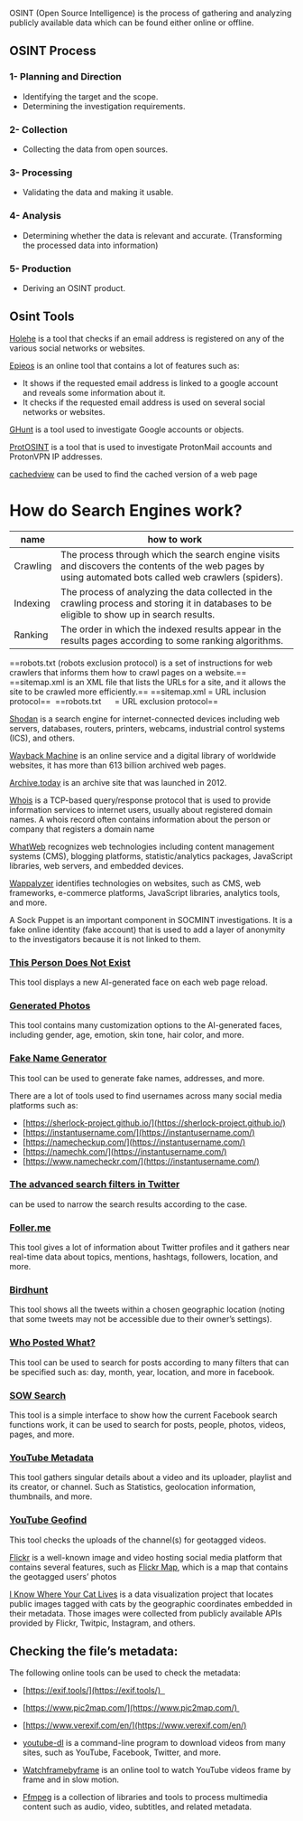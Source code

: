 OSINT (Open Source Intelligence) is the process of gathering and analyzing publicly available data which can be found either online or offline.
## OSINT Process
### 1- Planning and Direction
- Identifying the target and the scope.
- Determining the investigation requirements.
### 2- Collection
- Collecting the data from open sources.
### 3- Processing
- Validating the data and making it usable.
### 4- Analysis
- Determining whether the data is relevant and accurate. (Transforming the processed data into information)
### 5- Production
- Deriving an OSINT product.


## Osint Tools

[Holehe](https://github.com/megadose/holehe) is a tool that checks if an email address is registered on any of the various social networks or websites.

[Epieos](https://tools.epieos.com/email.php) is an online tool that contains a lot of features such as:
- It shows if the requested email address is linked to a google account and reveals some information about it.
- It checks if the requested email address is used on several social networks or websites.

[GHunt](https://github.com/mxrch/GHunt) is a tool used to investigate Google accounts or objects.

[ProtOSINT](https://github.com/pixelbubble/ProtOSINT) is a tool that is used to investigate ProtonMail accounts and ProtonVPN IP addresses.

[cachedview](https://cachedview.com/) can be used to find the cached version of a web page


# How do Search Engines work?

| name     | how to work                                                                                                                                           |
| -------- | ----------------------------------------------------------------------------------------------------------------------------------------------------- |
| Crawling | The process through which the search engine visits and discovers the contents of the web pages by using automated bots called web crawlers (spiders). |
| Indexing | The process of analyzing the data collected in the crawling process and storing it in databases to be eligible to show up in search results.          |
| Ranking  | The order in which the indexed results appear in the results pages according to some ranking algorithms.                                              |

==robots.txt (robots exclusion protocol) is a set of instructions for web crawlers that informs them how to crawl pages on a website.==
==sitemap.xml is an XML file that lists the URLs for a site, and it allows the site to be crawled more efficiently.==
==sitemap.xml  = URL inclusion protocol== 
==robots.txt      = URL exclusion protocol==

[Shodan](https://www.shodan.io/) is a search engine for internet-connected devices including web servers, databases, routers, printers, webcams, industrial control systems (ICS), and others.

[Wayback Machine](https://archive.org/) is an online service and a digital library of worldwide websites, it has more than 613 billion archived web pages.

[Archive.today](https://archive.today/) is an archive site that was launched in 2012.

[Whois](https://whois.icann.org/en/technical-overview) is a TCP-based query/response protocol that is used to provide information services to internet users, usually about registered domain names.
A whois record often contains information about the person or company that registers a domain name

[WhatWeb](https://github.com/urbanadventurer/WhatWeb) recognizes web technologies including content management systems (CMS), blogging platforms, statistic/analytics packages, JavaScript libraries, web servers, and embedded devices.

[Wappalyzer](https://www.wappalyzer.com/) identifies technologies on websites, such as CMS, web frameworks, e-commerce platforms, JavaScript libraries, analytics tools, and more.


A Sock Puppet is an important component in SOCMINT investigations. It is a fake online identity (fake account) that is used to add a layer of anonymity to the investigators because it is not linked to them.
###  [This Person Does Not Exist](https://www.thispersondoesnotexist.com/)
This tool displays a new AI-generated face on each web page reload.

###  [Generated Photos](https://generated.photos/face-generator)
This tool contains many customization options to the AI-generated faces, including gender, age, emotion, skin tone, hair color, and more.

### [Fake Name Generator](https://www.fakenamegenerator.com/)
This tool can be used to generate fake names, addresses, and more.


There are a lot of tools used to find usernames across many social media platforms such as:

- [https://sherlock-project.github.io/](https://sherlock-project.github.io/)
- [https://instantusername.com/](https://instantusername.com/)
- [https://namecheckup.com/](https://instantusername.com/)
- [https://namechk.com/](https://instantusername.com/)
- [https://www.namecheckr.com/](https://instantusername.com/)


### [The advanced search filters in Twitter](https://twitter.com/search-advanced) 
can be used to narrow the search results according to the case.

### [Foller.me](https://foller.me/)
This tool gives a lot of information about Twitter profiles and it gathers near real-time data about topics, mentions, hashtags, followers, location, and more.

### [Birdhunt](https://birdhunt.co/)
This tool shows all the tweets within a chosen geographic location (noting that some tweets may not be accessible due to their owner’s settings).

### [Who Posted What?](https://whopostedwhat.com/)
This tool can be used to search for posts according to many filters that can be specified such as: day, month, year, location, and more in facebook.

### [SOW Search](https://www.sowsearch.info/)
This tool is a simple interface to show how the current Facebook search functions work, it can be used to search for posts, people, photos, videos, pages, and more.

### [YouTube Metadata](https://mattw.io/youtube-metadata/)
This tool gathers singular details about a video and its uploader, playlist and its creator, or channel. Such as Statistics, geolocation information, thumbnails, and more.

### [YouTube Geofind](https://mattw.io/youtube-geofind/)
This tool checks the uploads of the channel(s) for geotagged videos.


[Flickr](https://www.flickr.com/) is a well-known image and video hosting social media platform that contains several features, such as [Flickr Map](https://www.flickr.com/map), which is a map that contains the geotagged users’ photos

[I Know Where Your Cat Lives](https://iknowwhereyourcatlives.com/) is a data visualization project that locates public images tagged with cats by the geographic coordinates embedded in their metadata. Those images were collected from publicly available APIs provided by Flickr, Twitpic, Instagram, and others.
## Checking the file’s metadata:

The following online tools can be used to check the metadata:
- [https://exif.tools/](https://exif.tools/)  
- [https://www.pic2map.com/](https://www.pic2map.com/) 
- [https://www.verexif.com/en/](https://www.verexif.com/en/)


- [youtube-dl](https://github.com/ytdl-org/youtube-dl) is a command-line program to download videos from many sites, such as YouTube, Facebook, Twitter, and more.
- [Watchframebyframe](http://www.watchframebyframe.com/) is an online tool to watch YouTube videos frame by frame and in slow motion.
- [Ffmpeg](https://ffmpeg.org/) is a collection of libraries and tools to process multimedia content such as audio, video, subtitles, and related metadata.
